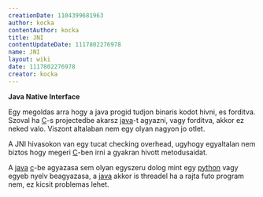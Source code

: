 ```yaml
---
creationDate: 1104399681963 
author: kocka 
contentAuthor: kocka 
title: JNI 
contentUpdateDate: 1117802276978 
name: JNI 
layout: wiki 
date: 1117802276978 
creator: kocka 
---
```

__Java Native Interface__

Egy megoldas arra hogy a java progid tudjon binaris kodot hivni, es forditva. Szoval ha [C](C.html)-s projectedbe akarsz [java](java.html)-t agyazni, vagy forditva, akkor ez neked valo. Viszont altalaban nem egy olyan nagyon jo otlet.

A JNI hivasokon van egy tucat checking overhead, ugyhogy egyaltalan nem biztos hogy megeri [C](C.html)-ben irni a gyakran hivott metodusaidat.

A [java](java.html) [c](C.html)-be agyazasa sem olyan egyszeru dolog mint egy [python](python.html) vagy egyeb nyelv beagyazasa, a [java](java.html) akkor is threadel ha a rajta futo program nem, ez kicsit problemas lehet.
